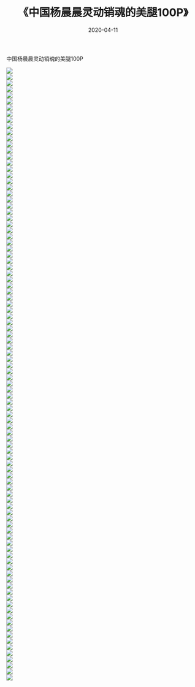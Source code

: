 ﻿---
layout: post
title:  《中国杨晨晨灵动销魂的美腿100P》
date:   2020-04-11
img: http://img.660000.xyz/Sharelink/性感/2020/中国杨晨晨灵动销魂的美腿100P/000.jpg
categories: [美女, 清纯, 唯美]
---

中国杨晨晨灵动销魂的美腿100P

  ![](http://img.660000.xyz/Sharelink/性感/2020/中国杨晨晨灵动销魂的美腿100P/001.jpg) <br> ![](http://img.660000.xyz/Sharelink/性感/2020/中国杨晨晨灵动销魂的美腿100P/002.jpg) <br> ![](http://img.660000.xyz/Sharelink/性感/2020/中国杨晨晨灵动销魂的美腿100P/003.jpg) <br> ![](http://img.660000.xyz/Sharelink/性感/2020/中国杨晨晨灵动销魂的美腿100P/004.jpg) <br> ![](http://img.660000.xyz/Sharelink/性感/2020/中国杨晨晨灵动销魂的美腿100P/005.jpg) <br> ![](http://img.660000.xyz/Sharelink/性感/2020/中国杨晨晨灵动销魂的美腿100P/006.jpg) <br> ![](http://img.660000.xyz/Sharelink/性感/2020/中国杨晨晨灵动销魂的美腿100P/007.jpg) <br> ![](http://img.660000.xyz/Sharelink/性感/2020/中国杨晨晨灵动销魂的美腿100P/008.jpg) <br> ![](http://img.660000.xyz/Sharelink/性感/2020/中国杨晨晨灵动销魂的美腿100P/009.jpg) <br> ![](http://img.660000.xyz/Sharelink/性感/2020/中国杨晨晨灵动销魂的美腿100P/010.jpg) <br> ![](http://img.660000.xyz/Sharelink/性感/2020/中国杨晨晨灵动销魂的美腿100P/011.jpg) <br> ![](http://img.660000.xyz/Sharelink/性感/2020/中国杨晨晨灵动销魂的美腿100P/012.jpg) <br> ![](http://img.660000.xyz/Sharelink/性感/2020/中国杨晨晨灵动销魂的美腿100P/013.jpg) <br> ![](http://img.660000.xyz/Sharelink/性感/2020/中国杨晨晨灵动销魂的美腿100P/014.jpg) <br> ![](http://img.660000.xyz/Sharelink/性感/2020/中国杨晨晨灵动销魂的美腿100P/015.jpg) <br> ![](http://img.660000.xyz/Sharelink/性感/2020/中国杨晨晨灵动销魂的美腿100P/016.jpg) <br> ![](http://img.660000.xyz/Sharelink/性感/2020/中国杨晨晨灵动销魂的美腿100P/017.jpg) <br> ![](http://img.660000.xyz/Sharelink/性感/2020/中国杨晨晨灵动销魂的美腿100P/018.jpg) <br> ![](http://img.660000.xyz/Sharelink/性感/2020/中国杨晨晨灵动销魂的美腿100P/019.jpg) <br> ![](http://img.660000.xyz/Sharelink/性感/2020/中国杨晨晨灵动销魂的美腿100P/020.jpg) <br> ![](http://img.660000.xyz/Sharelink/性感/2020/中国杨晨晨灵动销魂的美腿100P/021.jpg) <br> ![](http://img.660000.xyz/Sharelink/性感/2020/中国杨晨晨灵动销魂的美腿100P/022.jpg) <br> ![](http://img.660000.xyz/Sharelink/性感/2020/中国杨晨晨灵动销魂的美腿100P/023.jpg) <br> ![](http://img.660000.xyz/Sharelink/性感/2020/中国杨晨晨灵动销魂的美腿100P/024.jpg) <br> ![](http://img.660000.xyz/Sharelink/性感/2020/中国杨晨晨灵动销魂的美腿100P/025.jpg) <br> ![](http://img.660000.xyz/Sharelink/性感/2020/中国杨晨晨灵动销魂的美腿100P/026.jpg) <br> ![](http://img.660000.xyz/Sharelink/性感/2020/中国杨晨晨灵动销魂的美腿100P/027.jpg) <br> ![](http://img.660000.xyz/Sharelink/性感/2020/中国杨晨晨灵动销魂的美腿100P/028.jpg) <br> ![](http://img.660000.xyz/Sharelink/性感/2020/中国杨晨晨灵动销魂的美腿100P/029.jpg) <br> ![](http://img.660000.xyz/Sharelink/性感/2020/中国杨晨晨灵动销魂的美腿100P/030.jpg) <br> ![](http://img.660000.xyz/Sharelink/性感/2020/中国杨晨晨灵动销魂的美腿100P/031.jpg) <br> ![](http://img.660000.xyz/Sharelink/性感/2020/中国杨晨晨灵动销魂的美腿100P/032.jpg) <br> ![](http://img.660000.xyz/Sharelink/性感/2020/中国杨晨晨灵动销魂的美腿100P/033.jpg) <br> ![](http://img.660000.xyz/Sharelink/性感/2020/中国杨晨晨灵动销魂的美腿100P/034.jpg) <br> ![](http://img.660000.xyz/Sharelink/性感/2020/中国杨晨晨灵动销魂的美腿100P/035.jpg) <br> ![](http://img.660000.xyz/Sharelink/性感/2020/中国杨晨晨灵动销魂的美腿100P/036.jpg) <br> ![](http://img.660000.xyz/Sharelink/性感/2020/中国杨晨晨灵动销魂的美腿100P/037.jpg) <br> ![](http://img.660000.xyz/Sharelink/性感/2020/中国杨晨晨灵动销魂的美腿100P/038.jpg) <br> ![](http://img.660000.xyz/Sharelink/性感/2020/中国杨晨晨灵动销魂的美腿100P/039.jpg) <br> ![](http://img.660000.xyz/Sharelink/性感/2020/中国杨晨晨灵动销魂的美腿100P/040.jpg) <br> ![](http://img.660000.xyz/Sharelink/性感/2020/中国杨晨晨灵动销魂的美腿100P/041.jpg) <br> ![](http://img.660000.xyz/Sharelink/性感/2020/中国杨晨晨灵动销魂的美腿100P/042.jpg) <br> ![](http://img.660000.xyz/Sharelink/性感/2020/中国杨晨晨灵动销魂的美腿100P/043.jpg) <br> ![](http://img.660000.xyz/Sharelink/性感/2020/中国杨晨晨灵动销魂的美腿100P/044.jpg) <br> ![](http://img.660000.xyz/Sharelink/性感/2020/中国杨晨晨灵动销魂的美腿100P/045.jpg) <br> ![](http://img.660000.xyz/Sharelink/性感/2020/中国杨晨晨灵动销魂的美腿100P/046.jpg) <br> ![](http://img.660000.xyz/Sharelink/性感/2020/中国杨晨晨灵动销魂的美腿100P/047.jpg) <br> ![](http://img.660000.xyz/Sharelink/性感/2020/中国杨晨晨灵动销魂的美腿100P/048.jpg) <br> ![](http://img.660000.xyz/Sharelink/性感/2020/中国杨晨晨灵动销魂的美腿100P/049.jpg) <br> ![](http://img.660000.xyz/Sharelink/性感/2020/中国杨晨晨灵动销魂的美腿100P/050.jpg) <br> ![](http://img.660000.xyz/Sharelink/性感/2020/中国杨晨晨灵动销魂的美腿100P/051.jpg) <br> ![](http://img.660000.xyz/Sharelink/性感/2020/中国杨晨晨灵动销魂的美腿100P/052.jpg) <br> ![](http://img.660000.xyz/Sharelink/性感/2020/中国杨晨晨灵动销魂的美腿100P/053.jpg) <br> ![](http://img.660000.xyz/Sharelink/性感/2020/中国杨晨晨灵动销魂的美腿100P/054.jpg) <br> ![](http://img.660000.xyz/Sharelink/性感/2020/中国杨晨晨灵动销魂的美腿100P/055.jpg) <br> ![](http://img.660000.xyz/Sharelink/性感/2020/中国杨晨晨灵动销魂的美腿100P/056.jpg) <br> ![](http://img.660000.xyz/Sharelink/性感/2020/中国杨晨晨灵动销魂的美腿100P/057.jpg) <br> ![](http://img.660000.xyz/Sharelink/性感/2020/中国杨晨晨灵动销魂的美腿100P/058.jpg) <br> ![](http://img.660000.xyz/Sharelink/性感/2020/中国杨晨晨灵动销魂的美腿100P/059.jpg) <br> ![](http://img.660000.xyz/Sharelink/性感/2020/中国杨晨晨灵动销魂的美腿100P/060.jpg) <br> ![](http://img.660000.xyz/Sharelink/性感/2020/中国杨晨晨灵动销魂的美腿100P/061.jpg) <br> ![](http://img.660000.xyz/Sharelink/性感/2020/中国杨晨晨灵动销魂的美腿100P/062.jpg) <br> ![](http://img.660000.xyz/Sharelink/性感/2020/中国杨晨晨灵动销魂的美腿100P/063.jpg) <br> ![](http://img.660000.xyz/Sharelink/性感/2020/中国杨晨晨灵动销魂的美腿100P/064.jpg) <br> ![](http://img.660000.xyz/Sharelink/性感/2020/中国杨晨晨灵动销魂的美腿100P/065.jpg) <br> ![](http://img.660000.xyz/Sharelink/性感/2020/中国杨晨晨灵动销魂的美腿100P/066.jpg) <br> ![](http://img.660000.xyz/Sharelink/性感/2020/中国杨晨晨灵动销魂的美腿100P/067.jpg) <br> ![](http://img.660000.xyz/Sharelink/性感/2020/中国杨晨晨灵动销魂的美腿100P/068.jpg) <br> ![](http://img.660000.xyz/Sharelink/性感/2020/中国杨晨晨灵动销魂的美腿100P/069.jpg) <br> ![](http://img.660000.xyz/Sharelink/性感/2020/中国杨晨晨灵动销魂的美腿100P/070.jpg) <br> ![](http://img.660000.xyz/Sharelink/性感/2020/中国杨晨晨灵动销魂的美腿100P/071.jpg) <br> ![](http://img.660000.xyz/Sharelink/性感/2020/中国杨晨晨灵动销魂的美腿100P/072.jpg) <br> ![](http://img.660000.xyz/Sharelink/性感/2020/中国杨晨晨灵动销魂的美腿100P/073.jpg) <br> ![](http://img.660000.xyz/Sharelink/性感/2020/中国杨晨晨灵动销魂的美腿100P/074.jpg) <br> ![](http://img.660000.xyz/Sharelink/性感/2020/中国杨晨晨灵动销魂的美腿100P/075.jpg) <br> ![](http://img.660000.xyz/Sharelink/性感/2020/中国杨晨晨灵动销魂的美腿100P/076.jpg) <br> ![](http://img.660000.xyz/Sharelink/性感/2020/中国杨晨晨灵动销魂的美腿100P/077.jpg) <br> ![](http://img.660000.xyz/Sharelink/性感/2020/中国杨晨晨灵动销魂的美腿100P/078.jpg) <br> ![](http://img.660000.xyz/Sharelink/性感/2020/中国杨晨晨灵动销魂的美腿100P/079.jpg) <br> ![](http://img.660000.xyz/Sharelink/性感/2020/中国杨晨晨灵动销魂的美腿100P/080.jpg) <br> ![](http://img.660000.xyz/Sharelink/性感/2020/中国杨晨晨灵动销魂的美腿100P/081.jpg) <br> ![](http://img.660000.xyz/Sharelink/性感/2020/中国杨晨晨灵动销魂的美腿100P/082.jpg) <br> ![](http://img.660000.xyz/Sharelink/性感/2020/中国杨晨晨灵动销魂的美腿100P/083.jpg) <br> ![](http://img.660000.xyz/Sharelink/性感/2020/中国杨晨晨灵动销魂的美腿100P/084.jpg) <br> ![](http://img.660000.xyz/Sharelink/性感/2020/中国杨晨晨灵动销魂的美腿100P/085.jpg) <br> ![](http://img.660000.xyz/Sharelink/性感/2020/中国杨晨晨灵动销魂的美腿100P/086.jpg) <br> ![](http://img.660000.xyz/Sharelink/性感/2020/中国杨晨晨灵动销魂的美腿100P/087.jpg) <br> ![](http://img.660000.xyz/Sharelink/性感/2020/中国杨晨晨灵动销魂的美腿100P/088.jpg) <br> ![](http://img.660000.xyz/Sharelink/性感/2020/中国杨晨晨灵动销魂的美腿100P/089.jpg) <br> ![](http://img.660000.xyz/Sharelink/性感/2020/中国杨晨晨灵动销魂的美腿100P/090.jpg) <br> ![](http://img.660000.xyz/Sharelink/性感/2020/中国杨晨晨灵动销魂的美腿100P/091.jpg) <br> ![](http://img.660000.xyz/Sharelink/性感/2020/中国杨晨晨灵动销魂的美腿100P/092.jpg) <br> ![](http://img.660000.xyz/Sharelink/性感/2020/中国杨晨晨灵动销魂的美腿100P/093.jpg) <br> ![](http://img.660000.xyz/Sharelink/性感/2020/中国杨晨晨灵动销魂的美腿100P/094.jpg) <br> ![](http://img.660000.xyz/Sharelink/性感/2020/中国杨晨晨灵动销魂的美腿100P/095.jpg) <br> ![](http://img.660000.xyz/Sharelink/性感/2020/中国杨晨晨灵动销魂的美腿100P/096.jpg) <br> ![](http://img.660000.xyz/Sharelink/性感/2020/中国杨晨晨灵动销魂的美腿100P/097.jpg) <br> ![](http://img.660000.xyz/Sharelink/性感/2020/中国杨晨晨灵动销魂的美腿100P/098.jpg) <br> ![](http://img.660000.xyz/Sharelink/性感/2020/中国杨晨晨灵动销魂的美腿100P/099.jpg) <br> ![](http://img.660000.xyz/Sharelink/性感/2020/中国杨晨晨灵动销魂的美腿100P/100.jpg) <br>